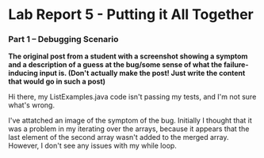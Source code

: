 # Lab Report 5 - Putting it All Together

### Part 1 – Debugging Scenario 

**The original post from a student with a screenshot showing a symptom and a description of a guess at the bug/some sense of what the failure-inducing input is. (Don't actually make the post! Just write the content that would go in such a post)**

Hi there, my ListExamples.java code isn't passing my tests, and I'm not sure what's wrong.

I've attatched an image of the symptom of the bug. Initially I thought that it was a problem in my iterating over the arrays, because it appears that the last element of the second array wasn't added to the merged array. However, I don't see any issues with my while loop.
